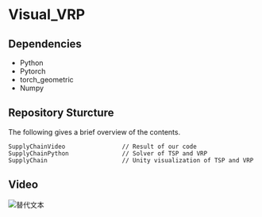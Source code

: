 # Visual_VRP

## Dependencies
+ Python
+ Pytorch
+ torch_geometric
+ Numpy


## Repository Sturcture

The following gives a brief overview of the contents.

```
SupplyChainVideo                // Result of our code
SupplyChainPython               // Solver of TSP and VRP
SupplyChain                     // Unity visualization of TSP and VRP
```

## Video


<gif src="SupplyChainVideo\TSP20" width="1000">

![替代文本]("SupplyChainVideo\TSP20")




